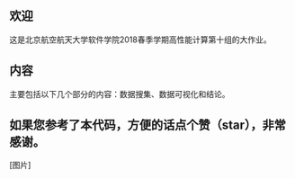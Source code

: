 ## 欢迎

这是北京航空航天大学软件学院2018春季学期高性能计算第十组的大作业。

## 内容

主要包括以下几个部分的内容：数据搜集、数据可视化和结论。

## 如果您参考了本代码，方便的话点个赞（star），非常感谢。

[图片]
